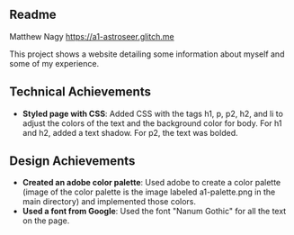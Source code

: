Readme
---

Matthew Nagy
https://a1-astroseer.glitch.me

This project shows a website detailing some information about myself and some of my experience.

## Technical Achievements
- **Styled page with CSS**: Added CSS with the tags h1, p, p2, h2, and li to adjust the colors of the text and the background color for body. For h1 and h2, added a text shadow. For p2, the text was bolded.

## Design Achievements
- **Created an adobe color palette**: Used adobe to create a color palette (image of the color palette is the image labeled a1-palette.png in the main directory) and implemented those colors.
- **Used a font from Google**: Used the font "Nanum Gothic" for all the text on the page.
